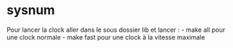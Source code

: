 # sysnum

Pour lancer la clock aller dans le sous dossier lib et lancer :
    - make all pour une clock normale
    - make fast pour une clock à la vitesse maximale
